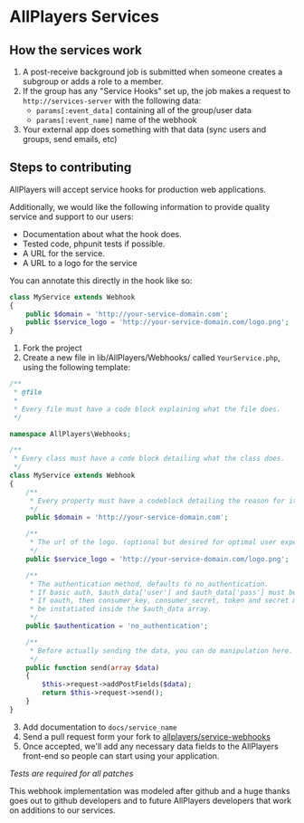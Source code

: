 AllPlayers Services
================

How the services work
---------------------

1.    A post-receive background job is submitted when someone creates a subgroup or adds a role to a member.
2.    If the group has any "Service Hooks" set up, the job makes a request to `http://services-server` with the following data:
        - `params[:event_data]` containing all of the group/user data
        - `params[:event_name]` name of the webhook
3.    Your external app does something with that data (sync users and groups, send emails, etc)

Steps to contributing
---------------------

AllPlayers will accept service hooks for production web applications.

Additionally, we would like the following information to provide quality service and support to our users:

+   Documentation about what the hook does.
+   Tested code, phpunit tests if possible.
+   A URL for the service.
+   A URL to a logo for the service

You can annotate this directly in the hook like so:

```php
class MyService extends Webhook
{
    public $domain = 'http://your-service-domain.com';
    public $service_logo = 'http://your-service-domain.com/logo.png';
}
```

1.    Fork the project
2.    Create a new file in lib/AllPlayers/Webhooks/ called `YourService.php`, using the following template:

```php
/**
 * @file
 *
 * Every file must have a code block explaining what the file does.
 */

namespace AllPlayers\Webhooks;

/**
 * Every class must have a code block detailing what the class does.
 */
class MyService extends Webhook
{
    /**
     * Every property must have a codeblock detailing the reason for it.
     */ 
    public $domain = 'http://your-service-domain.com';

    /**
     * The url of the logo. (optional but desired for optimal user experience)
     */
    public $service_logo = 'http://your-service-domain.com/logo.png';

    /**
     * The authentication method, defaults to no_authentication.
     * If basic auth, $auth_data['user'] and $auth_data['pass'] must be instantiated.
     * If oauth, then consumer_key, consumer_secret, token and secret must
     * be instatiated inside the $auth_data array.
     */
    public $authentication = 'no_authentication';

    /**
     * Before actually sending the data, you can do manipulation here.
     */
    public function send(array $data)
    {
        $this->request->addPostFields($data);
        return $this->request->send();
    }
}
```

3.    Add documentation to `docs/service_name`
4.    Send a pull request form your fork to [allplayers/service-webhooks](https://github.com/AllPlayers/service-webhooks)
5.    Once accepted, we'll add any necessary data fields to the AllPlayers front-end so people can start using your application.


*Tests are required for all patches*

This webhook implementation was modeled after github and a huge thanks goes out to github developers and to future AllPlayers developers that work on additions to our services.
